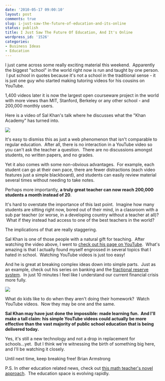 ```yaml
---
date: '2010-05-17 09:00:10'
layout: post
comments: true
slug: i-just-saw-the-future-of-education-and-its-online
status: publish
title: I Just Saw The Future Of Education, And It's Online
wordpress_id: '1526'
categories:
- Business Ideas
- Education
---
```


I just came across some really exciting material this weekend.  Apparently the biggest "school" in the world right now is run and taught by one person.  I put school in quotes because it's not a school in the traditional sense - it is just one guy who started making tutoring videos for his cousins on YouTube.

1,400 videos later it is now the largest open courseware project in the world with more views than MIT, Stanford, Berkeley or any other school - and 200,000 monthly users.

Here is a video of Sal Khan's talk where he discusses what the "Khan Academy" has turned into.

[![](http://s3.amazonaws.com/oldbloguploads/2010/05/Screen-shot-2010-05-17-at-1.26.15-AM.png)](http://vimeo.com/11731351)

It's easy to dismiss this as just a web phenomenon that isn't comparable to regular education.  After all, there is no interaction in a YouTube video so you can't ask the teacher a question.  There are no discussions amongst students, no written papers, and no grades.

Yet it also comes with some non-obvious advantages.  For example, each student can go at their own pace, there are fewer distractions (each video features just a simple blackboard), and students can easily review material several times without needing to take notes.

Perhaps more importantly, **a truly great teacher can now reach 200,000 students a month instead of 20**.

It's hard to overstate the importance of this last point.  Imagine how many students are sitting right now, bored out of their mind, in a classroom with a sub par teacher (or worse, in a developing country without a teacher at all)?  What if they instead had access to one of the best teachers in the world?

The implications of that are really staggering.

Sal Khan is one of those people with a natural gift for teaching.  After watching the video above, I went to [check out his page on YouTube](http://www.youtube.com/user/khanacademy).  What's amazing is that I actually found myself engrossed in several topics that I hated in school.  Watching YouTube videos is just too easy!

And he is great at breaking complex ideas down into simple parts.  Just as an example, check out his series on banking and the [fractional reserve system](http://www.youtube.com/user/khanacademy#p/p/CECDA315A8848B99/23/8SAMey9Gl5I).  In just 10 minutes I feel like I understand our current financial crisis more fully.

[![](http://s3.amazonaws.com/oldbloguploads/2010/05/Screen-shot-2010-05-17-at-1.45.43-AM.png)](http://www.youtube.com/user/khanacademy#p/p/CECDA315A8848B99/23/8SAMey9Gl5I)

What do kids like to do when they aren't doing their homework?  Watch YouTube videos.  Now they may be one and the same.

**Sal Khan may have just done the impossible: made learning fun.  And I'll make a tall claim: his simple YouTube videos could actually be more effective than the vast majority of public school education that is being delivered today.**

Yes, it's still a new technology and not a drop in replacement for schools...yet.  But I think we're witnessing the birth of something big here, and I'll be watching it closely.

Until next time, keep breaking free!
Brian Armstrong

P.S. In other education related news, check out [this math teacher's novel approach](http://www.ted.com/talks/dan_meyer_math_curriculum_makeover.html).  The education space is evolving rapidly.
